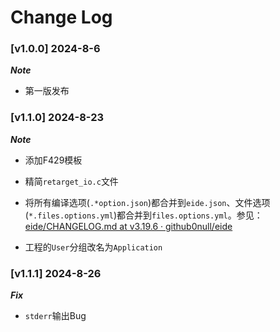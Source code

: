 # Change Log

### [v1.0.0] 2024-8-6

***Note***

- 第一版发布

### [v1.1.0] 2024-8-23

***Note***

- 添加F429模板

- 精简`retarget_io.c`文件

- 将所有编译选项(`.*option.json`)都合并到`eide.json`、文件选项(`*.files.options.yml`)都合并到`files.options.yml`。参见：[eide/CHANGELOG.md at v3.19.6 · github0null/eide](https://github.com/github0null/eide/blob/v3.19.6/CHANGELOG.md)

- 工程的`User`分组改名为`Application`

### [v1.1.1] 2024-8-26

***Fix***

- `stderr`输出Bug
